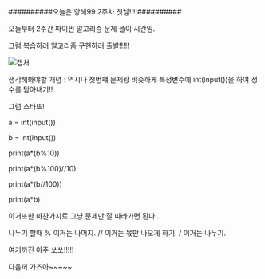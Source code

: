 ##########오늘은 항해99 2주차 첫날!!!!##########

오늘부터 2주간 파이썬 알고리즘 문제 풀이 시간임.

그럼 복습하러 알고리즘 구현하러 출발!!!!!

![캡처](https://user-images.githubusercontent.com/85468215/121909876-4eaaab00-cd69-11eb-8037-aa08a86aa0cc.PNG)

생각해봐야할 개념 : 역시나 첫번쨰 문제랑 비슷하게 특정변수에 int(input())을 하여 정수를 담아내기!!

그럼 스타또!

a = int(input())

b = int(input())

print(a*(b%10))

print(a*(b%100)//10)

print(a*(b//100))

print(a*b)


이거또한 마찬가지로 그냥 문제만 잘 따라가면 된다..

나누기 할때 % 이거는 나머지. // 이거는 몫만 나오게 하기. / 이거는 나누기.

여기까진 아주 쏘쏘!!!!!

다음꺼 가즈아~~~~~
